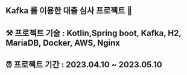 ## Kafka 를 이용한 대출 심사 프로젝트  🏦
## ⚒️ 프로젝트 기술 : Kotlin,Spring boot, Kafka, H2, MariaDB, Docker, AWS, Nginx
## ⏰ 프로젝트 기간 : 2023.04.10 ~ 2023.05.10
